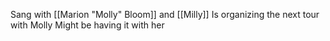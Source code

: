 Sang with [[Marion "Molly" Bloom]] and [[Milly]]
Is organizing the next tour with Molly
Might be having it with her